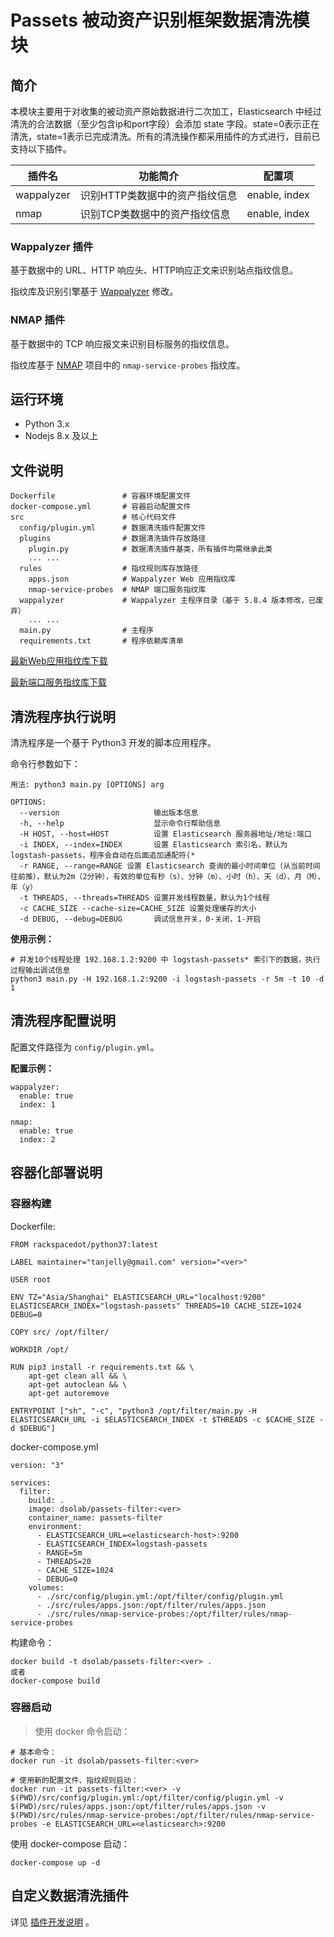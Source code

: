 # Passets 被动资产识别框架数据清洗模块

## 简介

本模块主要用于对收集的被动资产原始数据进行二次加工，Elasticsearch 中经过清洗的合法数据（至少包含ip和port字段）会添加 state 字段。state=0表示正在清洗，state=1表示已完成清洗。所有的清洗操作都采用插件的方式进行，目前已支持以下插件。

| 插件名     | 功能简介                           | 配置项
|------------|------------------------------------|----------------------------------|
| wappalyzer | 识别HTTP类数据中的资产指纹信息     | enable, index
| nmap       | 识别TCP类数据中的资产指纹信息      | enable, index

### Wappalyzer 插件

基于数据中的 URL、HTTP 响应头、HTTP响应正文来识别站点指纹信息。

指纹库及识别引擎基于 [Wappalyzer](https://github.com/AliasIO/Wappalyzer/) 修改。

### NMAP 插件

基于数据中的 TCP 响应报文来识别目标服务的指纹信息。

指纹库基于 [NMAP](https://github.com/nmap/nmap/) 项目中的 `nmap-service-probes` 指纹库。

## 运行环境

- Python 3.x
- Nodejs 8.x 及以上

## 文件说明

```
Dockerfile               # 容器环境配置文件
docker-compose.yml       # 容器启动配置文件
src                      # 核心代码文件
  config/plugin.yml      # 数据清洗插件配置文件
  plugins                # 数据清洗插件存放路径
    plugin.py            # 数据清洗插件基类，所有插件均需继承此类
    ... ...
  rules                  # 指纹规则库存放路径
    apps.json            # Wappalyzer Web 应用指纹库
    nmap-service-probes  # NMAP 端口服务指纹库
  wappalyzer             # Wappalyzer 主程序目录（基于 5.8.4 版本修改，已废弃）
    ... ...
  main.py                # 主程序
  requirements.txt       # 程序依赖库清单
```

[最新Web应用指纹库下载](https://github.com/AliasIO/Wappalyzer/raw/master/src/apps.json)

[最新端口服务指纹库下载](https://github.com/nmap/nmap/raw/master/nmap-service-probes)

## 清洗程序执行说明
 
清洗程序是一个基于 Python3 开发的脚本应用程序。

命令行参数如下：
```
用法: python3 main.py [OPTIONS] arg

OPTIONS:
  --version                     输出版本信息
  -h, --help                    显示命令行帮助信息
  -H HOST, --host=HOST          设置 Elasticsearch 服务器地址/地址:端口
  -i INDEX, --index=INDEX       设置 Elasticsearch 索引名，默认为logstash-passets，程序会自动在后面追加通配符(*
  -r RANGE, --range=RANGE 设置 Elasticsearch 查询的最小时间单位（从当前时间往前推），默认为2m（2分钟），有效的单位有秒（s）、分钟（m）、小时（h）、天（d）、月（M）、年（y）
  -t THREADS, --threads=THREADS 设置并发线程数量，默认为1个线程
  -c CACHE_SIZE --cache-size=CACHE_SIZE 设置处理缓存的大小
  -d DEBUG, --debug=DEBUG       调试信息开关，0-关闭，1-开启
```

**使用示例：**

```
# 并发10个线程处理 192.168.1.2:9200 中 logstash-passets* 索引下的数据，执行过程输出调试信息
python3 main.py -H 192.168.1.2:9200 -i logstash-passets -r 5m -t 10 -d 1
```

## 清洗程序配置说明

配置文件路径为 `config/plugin.yml`。

**配置示例：**
```
wappalyzer:
  enable: true
  index: 1

nmap:
  enable: true
  index: 2
```


## 容器化部署说明

### 容器构建

Dockerfile:
```
FROM rackspacedot/python37:latest

LABEL maintainer="tanjelly@gmail.com" version="<ver>"

USER root

ENV TZ="Asia/Shanghai" ELASTICSEARCH_URL="localhost:9200" ELASTICSEARCH_INDEX="logstash-passets" THREADS=10 CACHE_SIZE=1024 DEBUG=0

COPY src/ /opt/filter/

WORKDIR /opt/

RUN pip3 install -r requirements.txt && \
    apt-get clean all && \
    apt-get autoclean && \
    apt-get autoremove

ENTRYPOINT ["sh", "-c", "python3 /opt/filter/main.py -H ELASTICSEARCH_URL -i $ELASTICSEARCH_INDEX -t $THREADS -c $CACHE_SIZE -d $DEBUG"]
```

docker-compose.yml

```
version: "3"

services:
  filter:
    build: .
    image: dsolab/passets-filter:<ver>
    container_name: passets-filter
    environment:
      - ELASTICSEARCH_URL=<elasticsearch-host>:9200
      - ELASTICSEARCH_INDEX=logstash-passets
      - RANGE=5m
      - THREADS=20
      - CACHE_SIZE=1024
      - DEBUG=0
    volumes:
      - ./src/config/plugin.yml:/opt/filter/config/plugin.yml
      - ./src/rules/apps.json:/opt/filter/rules/apps.json
      - ./src/rules/nmap-service-probes:/opt/filter/rules/nmap-service-probes
```

构建命令：

```
docker build -t dsolab/passets-filter:<ver> .
或者
docker-compose build
```

### 容器启动

> 使用 docker 命令启动：

```
# 基本命令：
docker run -it dsolab/passets-filter:<ver>

# 使用新的配置文件、指纹规则启动：
docker run -it passets-filter:<ver> -v $(PWD)/src/config/plugin.yml:/opt/filter/config/plugin.yml -v $(PWD)/src/rules/apps.json:/opt/filter/rules/apps.json -v $(PWD)/src/rules/nmap-service-probes:/opt/filter/rules/nmap-service-probes -e ELASTICSEARCH_URL=<elasticsearch>:9200
```

使用 docker-compose 启动：

```
docker-compose up -d
```

## 自定义数据清洗插件

详见 [插件开发说明](PLUGIN_DEVELOP.md) 。